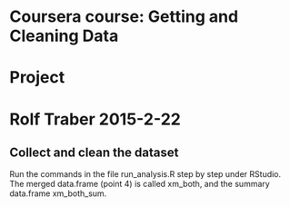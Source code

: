 # Coursera course: Getting and Cleaning Data  
# Project
# Rolf Traber 2015-2-22

## Collect and clean the dataset
Run the commands in the file run_analysis.R step by step under RStudio.
The merged data.frame (point 4) is called xm_both, and the summary data.frame xm_both_sum.

